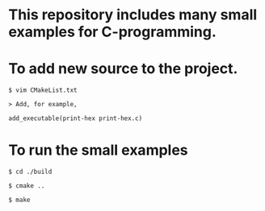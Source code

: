 # This repository includes many small examples for C-programming. 

# To add new source to the project. 
	
	$ vim CMakeList.txt

	> Add, for example,
	
	add_executable(print-hex print-hex.c)

		

# To run the small examples

	$ cd ./build

	$ cmake ..

	$ make

